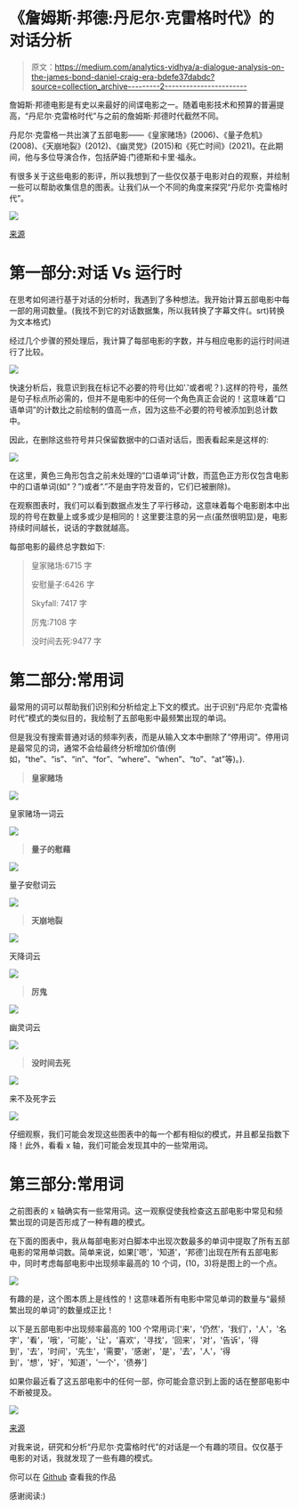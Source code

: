 # 《詹姆斯·邦德:丹尼尔·克雷格时代》的对话分析

> 原文：<https://medium.com/analytics-vidhya/a-dialogue-analysis-on-the-james-bond-daniel-craig-era-bdefe37dabdc?source=collection_archive---------2----------------------->

詹姆斯·邦德电影是有史以来最好的间谍电影之一。随着电影技术和预算的普遍提高，“丹尼尔·克雷格时代”与之前的詹姆斯·邦德时代截然不同。

丹尼尔·克雷格一共出演了五部电影——《皇家赌场》(2006)、《量子危机》(2008)、《天崩地裂》(2012)、《幽灵党》(2015)和《死亡时间》(2021)。在此期间，他与多位导演合作，包括萨姆·门德斯和卡里·福永。

有很多关于这些电影的影评，所以我想到了一些仅仅基于电影对白的观察，并绘制一些可以帮助收集信息的图表。让我们从一个不同的角度来探究“丹尼尔·克雷格时代”。

![](img/dbb13a3c71f7e0756ebb80dfb664f4cc.png)

[来源](https://i.pinimg.com/originals/73/29/31/732931a71184fc37b219edd35a94566e.jpg)

# **第一部分:对话 Vs 运行时**

在思考如何进行基于对话的分析时，我遇到了多种想法。我开始计算五部电影中每一部的用词数量。(我找不到它的对话数据集，所以我转换了字幕文件(。srt)转换为文本格式)

经过几个步骤的预处理后，我计算了每部电影的字数，并与相应电影的运行时间进行了比较。

![](img/eecf619fc7f25efc5b5aa7bf6ade1faf.png)

快速分析后，我意识到我在标记不必要的符号(比如'.'或者呢？).这样的符号，虽然是句子标点所必需的，但并不是电影中的任何一个角色真正会说的！这意味着“口语单词”的计数比之前绘制的值高一点，因为这些不必要的符号被添加到总计数中。

因此，在删除这些符号并只保留数据中的口语对话后，图表看起来是这样的:

![](img/25a7953b3c11a4c3a00e6c9be3aeef08.png)

在这里，黄色三角形包含之前未处理的“口语单词”计数，而蓝色正方形仅包含电影中的口语单词(如“？”)或者“.”不是由字符发音的，它们已被删除)。

在观察图表时，我们可以看到数据点发生了平行移动，这意味着每个电影剧本中出现的符号在数量上或多或少是相同的！这里要注意的另一点(虽然很明显)是，电影持续时间越长，说话的字数就越高。

每部电影的最终总字数如下:

> 皇家赌场:6715 字
> 
> 安慰量子:6426 字
> 
> Skyfall: 7417 字
> 
> 厉鬼:7108 字
> 
> 没时间去死:9477 字

# **第二部分:常用词**

最常用的词可以帮助我们识别和分析给定上下文的模式。出于识别“丹尼尔·克雷格时代”模式的类似目的，我绘制了五部电影中最频繁出现的单词。

但是我没有搜索普通对话的频率列表，而是从输入文本中删除了“停用词”。停用词是最常见的词，通常不会给最终分析增加价值(例如，“the”、“is”、“in”、“for”、“where”、“when”、“to”、“at”等)。).

> **皇家赌场**

![](img/092ce2316114f62666cc149159216efe.png)

皇家赌场一词云

![](img/cc053c2d4ef8889e763053ee4a9679d2.png)

> **量子的慰藉**

![](img/4917c5ffef7355ac720f60190045dc5f.png)

量子安慰词云

![](img/3b9248b8f460d244e77c1ee2dbfc2740.png)

> **天崩地裂**

![](img/9164ae92d8636e394f04c1e815c8ae72.png)

天降词云

![](img/d9f15e98ec127615fce466ec843551f3.png)

> **厉鬼**

![](img/abf357ce24c62677a77d428a1f1992f6.png)

幽灵词云

![](img/f15b8997269419742841bcfec9ce9c6e.png)

> **没时间去死**

![](img/70d69225c7a9cbd8d721da630d9eb287.png)

来不及死字云

![](img/de8afa7ab6c2f3c63f11990bcc399847.png)

仔细观察，我们可能会发现这些图表中的每一个都有相似的模式，并且都呈指数下降！此外，看看 x 轴，我们可能会发现其中的一些常用词。

# **第三部分:常用词**

之前图表的 x 轴确实有一些常用词。这一观察促使我检查这五部电影中常见和频繁出现的词是否形成了一种有趣的模式。

在下面的图表中，我从每部电影对白脚本中出现次数最多的单词中提取了所有五部电影的常用单词数。简单来说，如果['嗯'，'知道'，'邦德']出现在所有五部电影中，同时考虑每部电影中出现频率最高的 10 个词，(10，3)将是图上的一个点。

![](img/6b2d2b092d29b6deb66d3679f9b0233f.png)

有趣的是，这个图本质上是线性的！这意味着所有电影中常见单词的数量与“最频繁出现的单词”的数量成正比！

以下是五部电影中出现频率最高的 100 个常用词:['来'，'仍然'，'我们'，'人'，'名字'，'看'，'哦'，'可能'，'让'，'喜欢'，'寻找'，'回来'，'对'，'告诉'，'得到'，'去'，'时间'，'先生'，'需要'，'感谢'，'是'，'去'，'人'，'得到'，'想'，'好'，'知道'，'一个'，'债券']

如果你最近看了这五部电影中的任何一部，你可能会意识到上面的话在整部电影中不断被提及。

![](img/8886b57ee6e2380dbaa6d4a11e7a9d97.png)

[来源](https://images.immediate.co.uk/production/volatile/sites/3/2020/12/daniel-craig-bond-1d24ba1.jpg?quality=90&resize=620,413)

对我来说，研究和分析“丹尼尔·克雷格时代”的对话是一个有趣的项目。仅仅基于电影的对话，我就发现了一些有趣的模式。

你可以在 [Github](https://github.com/SohamBhure/Dialogue-Analysis-James-Bond-Daniel-Craig-Era) 查看我的作品

感谢阅读:)